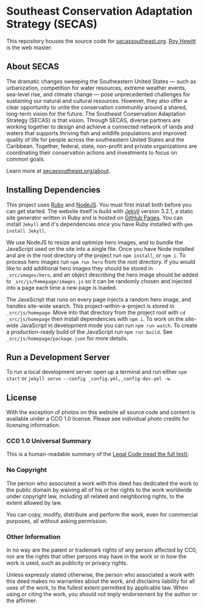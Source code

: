 # Southeast Conservation Adaptation Strategy (SECAS)

This repository houses the source code for [secassoutheast.org](https://secassoutheast.org). [Roy Hewitt](mailto:roy_hewitt@fws.gov?subject=SECAS+website) is the web master.

## About SECAS

The dramatic changes sweeping the Southeastern United States — such as urbanization, competition for water resources, extreme weather events, sea-level rise, and climate change — pose unprecedented challenges for sustaining our natural and cultural resources. However, they also offer a clear opportunity to unite the conservation community around a shared, long-term vision for the future. The Southeast Conservation Adaptation Strategy (SECAS) is that vision. Through SECAS, diverse partners are working together to design and achieve a connected network of lands and waters that supports thriving fish and wildlife populations and improved quality of life for people across the southeastern United States and the Caribbean. Together, federal, state, non-profit and private organizations are coordinating their conservation actions and investments to focus on common goals.

Learn more at [secassoutheast.org/about](https://secassoutheast.org/about).

## Installing Dependencies

This project uses [Ruby](https://www.ruby-lang.org/en/) and [NodeJS](https://nodejs.org/en/).  You must first install both before you can get started.  The website itself is build with [Jekyll](https://jekyllrb.com) version 3.2.1, a static site generator written in Ruby and is hosted on [GitHub Pages](https://pages.github.com/).  You can install `Jekyll` and it's dependencies once you have Ruby installed with `gem install Jekyll`.

We use NodeJS to resize and optimize hero images, and to bundle the JavaScript used on the site into a single file.  Once you have Node installed and are in the root directory of the project run `npm install`, or `npm i`.  To process hero images run `npm run hero` from the root directory. If you would like to add additional hero images they should be stored in `_src/images/hero`, and an object describing the hero image should be added to `_src/js/homepage/images.js` so it can be randomly chosen and injected into a page each time a new page is loaded.

The JavaScript that runs on every page injects a random hero image, and handles site-wide search.  This project-within-a-project is stored in `_src/js/homepage`.  Move into that directory from the project root with `cd _src/js/homepage` then install dependencies with `npm i`.  To work on the site-wide JavaScript in development mode you can run `npm run watch`.  To create a production-ready build of the JavaScript run `npm run build`.  See `_src/js/homepage/package.json` for more details.

## Run a Development Server

To run a local development server open up a terminal and run either `npm start` or `jekyll serve --config _config.yml,_config-dev.yml -w`.

## License

With the exception of photos on this website all source code and content is available under a CCO 1.0 license.  Please see individual photo credits for licensing information.

### CC0 1.0 Universal Summary

This is a human-readable summary of the [Legal Code (read the full text)](https://creativecommons.org/publicdomain/zero/1.0/legalcode).

### No Copyright

The person who associated a work with this deed has dedicated the work to the public domain by waiving all of his or her rights to the work worldwide under copyright law, including all related and neighboring rights, to the extent allowed by law.

You can copy, modify, distribute and perform the work, even for commercial purposes, all without asking permission.

### Other Information

In no way are the patent or trademark rights of any person affected by CC0, nor are the rights that other persons may have in the work or in how the work is used, such as publicity or privacy rights.

Unless expressly stated otherwise, the person who associated a work with this deed makes no warranties about the work, and disclaims liability for all uses of the work, to the fullest extent permitted by applicable law. When using or citing the work, you should not imply endorsement by the author or the affirmer.
